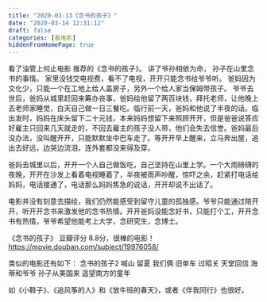 ```yaml
---
title: "2020-03-13《念书的孩子》"
date: "2020-03-14 12:31:12"
draft: false
categories: [看电影]
hiddenFromHomePage: true
---
```

看了油管上何止电影 推荐的《念书的孩子》。
讲了爷孙相依为命， 孙子在山里念书的事情。 家里没钱交电视费，看不了电视，开开只能念书给爷爷听。 
爸妈因为文化少，只能一个在工地上给人盖房子，另外一个给人家当保姆带孩子。
爷爷去世后，爸妈从城里赶回来筹办丧事，爸妈给他留了两百块钱，拜托老师，让他晚上去老师家睡觉，白天自己做一日三餐吃。临行前一天，爸妈和他说了半夜的话。临出发时，妈妈在床头留下二十元钱，本来妈妈想留下来照顾开开，但是爸爸说答应好雇主只回来几天就走的，不回去雇主的孩子没人带，他们会失去信誉。爸妈最后没办法，没叫醒开开，只能默默坐中巴车走了。等开开早上醒来，立马奔出屋，追出去好远，边哭边流泪，连外套都没来得及穿。

爸妈去城里以后，开开一个人自己做饭吃，自己坚持在山里上学。一个大雨磅礴的夜晚，开开在沙发上看着电视睡着了，半夜被雨声吵醒，惊吓之余，赶紧打电话给妈妈，电话接通了，电话那么妈妈焦急的说话，开开却说不出话了。

电影并没有刻意去描绘，我们仍然能感受到留守儿童的孤独感。爷爷只能通过陪开开，听开开念书来激发他的念书热情。开开爸妈没能念好书，只能打个工，开开念书有热情，爷爷希望他能考上大学，念研究生，念博士。

《念书的孩子》 豆瓣评分 8.8分，很棒的电影！
https://movie.douban.com/subject/19976058/

类似的电影还有如下：
念书的孩子2
喊山
留夏
我们俩
旧单车
过昭关
天堂回信
海蒂和爷爷
孙子从美国来
遥望南方的童年

如《小鞋子》、《追风筝的人》和《放牛班的春天》，或者《伴我同行》也很好。
